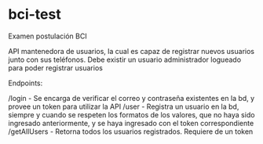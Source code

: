 # bci-test
Examen postulación BCI

API mantenedora de usuarios, la cual es capaz de registrar nuevos usuarios junto con sus teléfonos. Debe existir un usuario administrador logueado para poder registrar usuarios

Endpoints:

/login - Se encarga de verificar el correo y contraseña existentes en la bd, y provee un token para utilizar la API
/user  - Registra un usuario en la bd, siempre y cuando se respeten los formatos de los valores, que no haya sido ingresado anteriormente, 
         y se haya ingresado con el token correspondiente
/getAllUsers - Retorna todos los usuarios registrados. Requiere de un token

